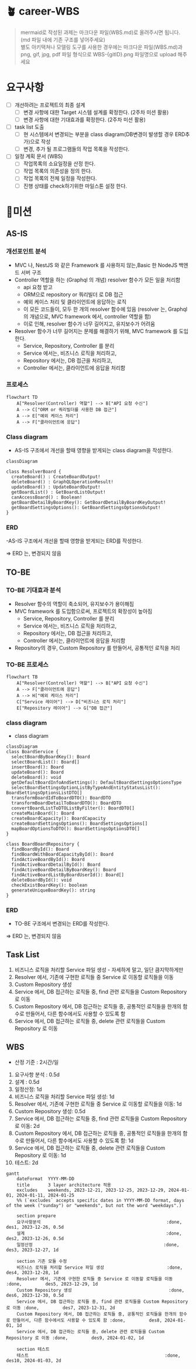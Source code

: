 
# 🪴 career-WBS

> mermaid로 작성된 과제는 마크다운 파일(WBS.md)로 올려주시면 됩니다. (md 파일 내에 기존 구조를 넣어주세요) <br>
> 별도 아키택쳐나 모델링 도구를 사용한 경우에는 마크다운 파일(WBS.md)과 png, gif, jpg, pdf 파일 형식으로 WBS-{gitID}.png 파일명으로 upload 해주세요

# 요구사항

- [ ] 개선하려는 프로젝트의 최종 설계
  - [ ] 변경 사항에 대한 Target 시스템 설계를 확정한다. (2주차 미션 활용)
  - [ ] 변경 사항에 대한 기대효과를 확정한다. (2주차 미션 활용)
- [ ] task list 도출
  - [ ] 현 시스템에서 변경되는 부분을 class diagram(DB변경이 발생할 경우 ERD추가)으로 작성
  - [ ] 변경, 추가 될 프로그램들의 작업 목록을 작성한다.
- [ ] 일정 계획 문서 (WBS)
  - [ ] 작업목록의 소요일정을 산정 한다.
  - [ ] 작업 목록의 의존성을 정의 한다.
  - [ ] 작업 목록의 전체 일정을 작성한다.
  - [ ] 진행 상태를 check하기위한 마일스톤 설정 한다.

# 🚀미션

## AS-IS

### 개선포인트 분석

- MVC 나, NestJS 와 같은 Framework 를 사용하지 않는,Basic 한 NodeJS 백엔드 서버 구조
- Controller 역할을 하는 (Graphql 의 개념) resolver 함수가 모든 일을 처리함
  - api 요청 받고
  - ORM으로 repository or 쿼리빌더 로 DB 접근
  - 예외 케이스 처리 및 클라이언트에 응답하는 로직
  - 이 모든 코드들이, 모두 한 개의 resolver 함수에 있음 (resolver 는, Graphql 의 개념으로, MVC framework 에서, controller 역할을 함)
  - 이로 인해, resolver 함수가 너무 길어지고, 유지보수가 어려움
- Resolver 함수가 너무 길어지는 문제를 해결하기 위해, MVC framework 를 도입한다.
  - Service, Repository, Controller 를 분리
  - Service 에서는, 비즈니스 로직을 처리하고,
  - Repository 에서는, DB 접근을 처리하고,
  - Controller 에서는, 클라이언트에 응답을 처리함

### 프로세스

```mermaid
flowchart TD
    A["Resolver(Controller) 역할"] --> B["API 요청 수신"]
    A --> C["ORM or 쿼리빌더를 사용한 DB 접근"]
    A --> E["예외 케이스 처리"]
    A --> F["클라이언트에 응답"]
```

### Class diagram

- AS-IS 구조에서 개선을 할때 영향을 받게되는 class diagram을 작성한다.

```mermaid
classDiagram

class ResolverBoard {
  createBoard() : CreateBoardOutput!
  deleteBoard() : GraphQLOperationResult!
  updateBoard() : UpdateBoardOutput!
  getBoardList() : GetBoardListOutput!
  canAccessBoard() : Boolean!
  getBoardDetailByBoardKey(): GetBoardDetailByBoardKeyOutput!
  getBoardSettingsOptions(): GetBoardSettingsOptionsOutput!
}
```

### ERD

-AS-IS 구조에서 개선을 할때 영향을 받게되는 ERD를 작성한다.

=> ERD 는, 변경되지 않음

## TO-BE

### TO-BE 기대효과 분석

- Resolver 함수의 역할이 축소되어, 유지보수가 용이해짐
- MVC framework 를 도입함으로써, 프로젝트의 확장성이 높아짐
  - Service, Repository, Controller 를 분리
  - Service 에서는, 비즈니스 로직을 처리하고,
  - Repository 에서는, DB 접근을 처리하고,
  - Controller 에서는, 클라이언트에 응답을 처리함
- Repository의 경우, Custom Repository 를 만들어서, 공통적인 로직을 처리

### TO-BE 프로세스

```mermaid
flowchart TB
    A["Resolver(Controller) 역할"] --> B["API 요청 수신"]
    A --> F["클라이언트에 응답"]
    A --> H["예외 케이스 처리"]
    C["Service 레이어"] --> D["비즈니스 로직 처리"]
    E["Repository 레이어"] --> G["DB 접근"]
```

### class diagram

- class diagram

```mermaid
classDiagram
class BoardService {
  selectBoardByBoardKey(): Board
  selectBoardList(): Board[]
  insertBoard(): Board
  updateBoard(): Board
  deleteBoard(): void
  getDefaultBoardInfoAndSettings(): DefaultBoardSettingsOptionsType
  selectBoardSettingsOptionListByTypeAndEntityStatusList(): BoardSettingsOptionsListDTO[]
  transformBoardIdToBoardDTO(): BoardDTO
  transformBoardDetailToBoardDTO(): BoardDTO
  convertBoardListToDTOListByFilter(): BoardDTO[]
  createMainBoard(): Board
  createBoardCapacity(): BoardCapacity
  createBoardSettingsOptions(): BoardSettingsOptions[]
  mapBoardOptionsToDTO(): BoardSettingsOptionsDTO[]
}

class BoardBoardRepository {
  findBoardById(): Board
  findBoardWithBoardCapacityById(): Board
  findActiveBoardById(): Board
  findActiveBoardDetailById(): Board
  findActiveBoardDetailByBoardKey(): Board
  findActiveBoardListByBoardUserId(): Board[]
  deleteBoardById(): void
  checkExistBoardKey(): boolean
  generateUniqueBoardKey(): string
}

```

### ERD

- TO-BE 구조에서 변경되는 ERD를 작성한다.

=> ERD 는, 변경되지 않음

## Task List

1. 비즈니스 로직을 처리할 Service 파일 생성 - 자세하게 말고, 일단 큼지막하게만
2. Resolver 에서, 기존에 구현한 로직들 중 Service 로 이동할 로직들을 이동
3. Custom Repository 생성
4. Service 에서, DB 접근하는 로직들 중, find 관련 로직들을 Custom Repository 로 이동
5. Custom Repository 에서, DB 접근하는 로직들 중, 공통적인 로직들을 한개의 함수로 만들어서, 다른 함수에서도 사용할 수 있도록 함
6. Service 에서, DB 접근하는 로직들 중, delete 관련 로직들을 Custom Repository 로 이동

## WBS

- 산정 기준 : 2시간/일

1. 요구사항 분석 : 0.5d
2. 설계 : 0.5d
3. 일정산정: 1d
4. 비즈니스 로직을 처리할 Service 파일 생성: 1d
5. Resolver 에서, 기존에 구현한 로직들 중 Service 로 이동할 로직들을 이동: 1d
6. Custom Repository 생성: 0.5d
7. Service 에서, DB 접근하는 로직들 중, find 관련 로직들을 Custom Repository 로 이동: 2d
8. Custom Repository 에서, DB 접근하는 로직들 중, 공통적인 로직들을 한개의 함수로 만들어서, 다른 함수에서도 사용할 수 있도록 함: 1d
9. Service 에서, DB 접근하는 로직들 중, delete 관련 로직들을 Custom Repository 로 이동: 1d
10. 테스트: 2d

```mermaid
gantt
    dateFormat  YYYY-MM-DD
    title       3 layer architecture 적용
    excludes    weekends, 2023-12-21, 2023-12-25, 2023-12-29, 2024-01-01, 2024-01-11, 2024-01-25
    %% (`excludes` accepts specific dates in YYYY-MM-DD format, days of the week ("sunday") or "weekends", but not the word "weekdays".)

    section prepare
    요구사항분석                                                :done,         des1, 2023-12-26, 0.5d
    설계                                                      :done,         des2, 2023-12-26, 0.5d
    일정산정                                                  :done,         des3, 2023-12-27, 1d

    section 기존 모듈 수정
    비즈니스 로직을 처리할 Service 파일 생성                        :done,         des4, 2023-12-28, 1d
    Resolver 에서, 기존에 구현한 로직들 중 Service 로 이동할 로직들을 이동 :done,         des5, 2023-12-29, 1d
    Custom Repository 생성                                     :done,         des6, 2023-12-30, 0.5d
    Service 에서, DB 접근하는 로직들 중, find 관련 로직들을 Custom Repository 로 이동 :done,         des7, 2023-12-31, 2d
    Custom Repository 에서, DB 접근하는 로직들 중, 공통적인 로직들을 한개의 함수로 만들어서, 다른 함수에서도 사용할 수 있도록 함 :done,         des8, 2024-01-01, 1d
    Service 에서, DB 접근하는 로직들 중, delete 관련 로직들을 Custom Repository 로 이동 :done,         des9, 2024-01-02, 1d

    section 테스트
    테스트                                                    :done,         des10, 2024-01-03, 2d

```

